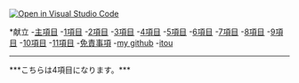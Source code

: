 [![Open in Visual Studio Code](https://img.shields.io/static/v1?logo=visualstudiocode&label=&message=Open%20in%20Visual%20Studio%20Code&labelColor=2c2c32&color=007acc&logoColor=007acc)](https://open.vscode.dev/itou332/today)

<p>
*献立
-<a href="https://itou332.github.io/top_page/">主項目</a>
-<a href="https://itou332.github.io/">1項目</a>
-<a href="https://itou332.github.io/itou332a.github.io/">2項目</a>
-<a href="https://itou332.github.io/diary">3項目</a>
-<a href="https://itou332.github.io/today/">4項目</a>
-<a href="https://itou332.github.io/challenge/">5項目</a>
-<a href="https://itou332.github.io/nontitle/">6項目</a>
-<a href="https://itou332.github.io/elaboration/">7項目</a>
-<a href="https://itou332.github.io/analog/">8項目</a>
-<a href="https://itou332.github.io/culture/">9項目</a>
-<a href="https://itou332.github.io/walk/">10項目</a>
-<a href="https://itou332.github.io/pine/">11項目</a>
-<a href="https://itou332.github.io/Privacy-policy/">免責事項</a>
-<a href="https://github.com/itou332">my github</a>
-<a href="http://itou33good.starfree.jp/">itou</a>
</p>
<hr>
***こちらは4項目になります。***